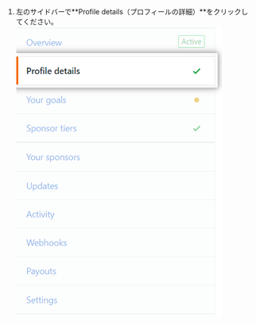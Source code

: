 1. 左のサイドバーで**Profile details（プロフィールの詳細）**をクリックしてください。 ![プロフィールの詳細タブ](/assets/images/help/sponsors/profile-tab.png)
